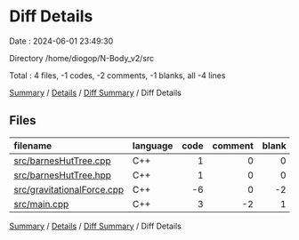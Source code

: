 # Diff Details

Date : 2024-06-01 23:49:30

Directory /home/diogop/N-Body_v2/src

Total : 4 files,  -1 codes, -2 comments, -1 blanks, all -4 lines

[Summary](results.md) / [Details](details.md) / [Diff Summary](diff.md) / Diff Details

## Files
| filename | language | code | comment | blank | total |
| :--- | :--- | ---: | ---: | ---: | ---: |
| [src/barnesHutTree.cpp](/src/barnesHutTree.cpp) | C++ | 1 | 0 | 0 | 1 |
| [src/barnesHutTree.hpp](/src/barnesHutTree.hpp) | C++ | 1 | 0 | 0 | 1 |
| [src/gravitationalForce.cpp](/src/gravitationalForce.cpp) | C++ | -6 | 0 | -2 | -8 |
| [src/main.cpp](/src/main.cpp) | C++ | 3 | -2 | 1 | 2 |

[Summary](results.md) / [Details](details.md) / [Diff Summary](diff.md) / Diff Details